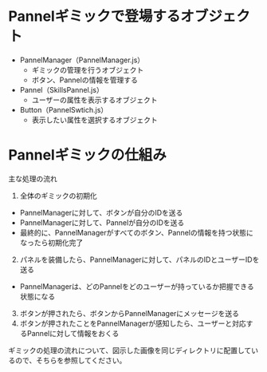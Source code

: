 # Pannelギミックで登場するオブジェクト

- PannelManager（PannelManager.js）
  - ギミックの管理を行うオブジェクト
  - ボタン、Pannelの情報を管理する
- Pannel（SkillsPannel.js）
  - ユーザーの属性を表示するオブジェクト
- Button（PannelSwtich.js）
  - 表示したい属性を選択するオブジェクト

# Pannelギミックの仕組み

主な処理の流れ

1. 全体のギミックの初期化
  - PannelManagerに対して、ボタンが自分のIDを送る
  - PannelManagerに対して、Pannelが自分のIDを送る
  - 最終的に、PannelManagerがすべてのボタン、Pannelの情報を持つ状態になったら初期化完了
2. パネルを装備したら、PannelManagerに対して、パネルのIDとユーザーIDを送る
  - PannelManagerは、どのPannelをどのユーザーが持っているか把握できる状態になる
3. ボタンが押されたら、ボタンからPannelManagerにメッセージを送る
4. ボタンが押されたことをPannelManagerが感知したら、ユーザーと対応するPannelに対して情報をおくる

ギミックの処理の流れについて、図示した画像を同じディレクトリに配置しているので、そちらを参照してください。